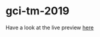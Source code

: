 # gci-tm-2019
Have a look at the live preview [here](https://riskycase.github.io/gci-tm-2019/gci.html)
